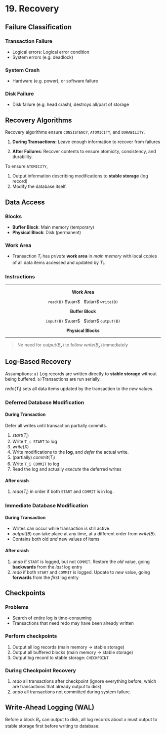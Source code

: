 # 19. Recovery

## Failure Classification

### Transaction Failure
* Logical errors: Logical error condition
* System errors (e.g. deadlock)

### System Crash
* Hardware (e.g. power), or software failure

### Disk Failure
* Disk failure (e.g. head crash), destroys all/part of storage

## Recovery Algorithms
Recovery algorithms ensure `CONSISTENCY`, `ATOMICITY`, and `DURABILITY`.

1. **During Transactions:** Leave enough information to recover from failures

2. **After Failures**: Recover contents to ensure atomicity, consistency, and durability.

To ensure `ATOMICITY`, 
1. Output information describing modifications to **stable storage** (log record)
1. Modify the database itself.

## Data Access

### Blocks
* **Buffer Block**: Main memory (temporary)
* **Physical Block**: Disk (permanent)

### Work Area
* Transaction $T_i$ has *private* **work area** in *main memory* with local copies of all data items accessed and updated by $T_i$.

### Instructions
---

<div style="text-align: center;">

**Work Area**

`read(B)` $\uarr$ &nbsp; $\darr$ `write(B)`

**Buffer Block**

`input(B)` $\uarr$ &nbsp; $\darr$ `output(B)`

**Physical Blocks**

</div>

---

> No need for $output(B_x)$ to follow $write(B_x)$ immediately

## Log-Based Recovery
Assumptions: `a)` Log records are written directly to **stable storage** without being buffered. `b)`Transactions are run serially.

$redo(T_i)$ sets all data items updated by the transaction to the *new* values.

### Deferred Database Modification

#### During Transaction
Defer all writes until transaction partially commits.

1. $start(T_i)$
1. Write `T_i START` to log
1. $write(X)$
1. Write modifications to the **log**, and *defer* the actual write.
1. (partially) $commit(T_i)$
1. Write `T_i COMMIT` to log
1. Read the log and actually *execute* the deferred writes

#### After crash
1. $redo(T_i)$ in order if both `START` and `COMMIT` is in log.


### Immediate Database Modification

#### During Transaction
* Writes can occur while transaction is still active. 
* $output(B)$ can take place at any time, at a different order from $write(B)$.
* Contains both old *and* new values of items

#### After crash
1. $undo$ if `START` is logged, but not `COMMIT`. Restore the *old* value, going **backwards** from the *last* log entry
1. $redo$ if both `START` and `COMMIT` is logged. Update to *new* value, going **forwards** from the *first* log entry


## Checkpoints
### Problems
* Search of entire log is time-consuming
* Transactions that need redo may have been already written

### Perform checkpoints
1. Output all log records (main memory → stable storage)
1. Output all buffered blocks (main memory → stable storage)
1. Output log record to stable storage: `CHECKPOINT`

### During Checkpoint Recovery
1. $redo$ all transactions after checkpoint (ignore everything before, which are transactions that already output to disk)
1. $undo$ all transactions not committed during system failure.

## Write-Ahead Logging (WAL)
Before a block $B_x$ can output to disk, all log records about $x$ must output to stable storage first before writing to database.